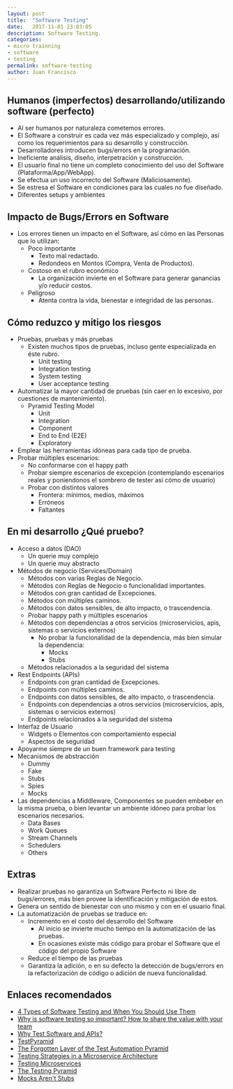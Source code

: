 ```yaml
---
layout: post
title:  "Software Testing"
date:   2017-11-01 23:03:05
description: Software Testing.
categories:
- micro trainning
- software
- testing
permalink: software-testing
author: Juan Francisco
---
```

## Humanos (imperfectos) desarrollando/utilizando software (perfecto)
- Al ser humanos por naturaleza cometemos errores.
- El Software a construir es cada vez más especializado y complejo, así como los requerimientos para su desarrollo y construcción.
- Desarrolladores introducen bugs/errors en la programación.
- Ineficiente análisis, diseño, interpetración y construcción.
- El usuario final no tiene un completo conocimiento del uso del Software (Plataforma/App/WebApp).
- Se efectua un uso incorrecto del Software (Maliciosamente).
- Se estresa el Software en condiciones para las cuales no fue diseñado.
- Diferentes setups y ambientes

## Impacto de Bugs/Errors en Software
- Los errores tienen un impacto en el Software, así cómo en las Personas que lo utilizan:
  - Poco importante
    - Texto mal redactado.
    - Redondeos en Montos (Compra, Venta de Productos).
  - Costoso en el rubro económico
    - La organización invierte en el Software para generar ganancias y/o reducir costos.
  - Peligroso
    - Atenta contra la vida, bienestar e integridad de las personas.

## Cómo reduzco y mitigo los riesgos
- Pruebas, pruebas y más pruebas
  - Existen muchos tipos de pruebas, incluso gente especializada en éste rubro.
    - Unit testing
    - Integration testing
    - System testing
    - User acceptance testing
- Automatizar la mayor cantidad de pruebas (sin caer en lo excesivo, por cuestiones de mantenimiento).
  - Pyramid Testing Model
    - Unit
    - Integration
    - Component
    - End to End (E2E)
    - Exploratory
- Emplear las herramientas idóneas para cada tipo de prueba.
- Probar múltiples escenarios:
  - No conformarse con el happy path
  - Probar siempre escenarios de excepción (contemplando escenarios reales y poniendonos el sombrero de tester así cómo de usuario)
  - Probar con distintos valores 
    - Frontera: mínimos, medios, máximos
    - Erróneos
    - Faltantes

## En mi desarrollo ¿Qué pruebo?
- Acceso a datos (DAO)
  - Un querie muy complejo
  - Un querie muy abstracto
- Métodos de negocio (Services/Domain)
  - Métodos con varias Reglas de Negocio.
  - Métodos con Reglas de Negocio o funcionalidad importantes.
  - Métodos con gran cantidad de Excepciones.
  - Métodos con múltiples caminos.
  - Métodos con datos sensibles, de alto impacto, o trascendencia.
  - Probar happy path y múltiples escenarios
  - Métodos con dependencias a otros servicios (microservicios, apis, sistemas o servicios externos)
    - No probar la funcionalidad de la dependencia, más bien simular la dependencia:
      - Mocks
      - Stubs
  - Métodos relacionados a la seguridad del sistema
- Rest Endpoints (APIs)
  - Endpoints con gran cantidad de Excepciones.
  - Endpoints con múltiples caminos.
  - Endpoints con datos sensibles, de alto impacto, o trascendencia.
  - Endpoints con dependencias a otros servicios (microservicios, apis, sistemas o servicios externos)
  - Endpoints relacionados a la seguridad del sistema
- Interfaz de Usuario
  - Widgets o Elementos con comportamiento especial
  - Aspectos de seguridad
- Apoyarme siempre de un buen framework para testing
- Mecanismos de abstracción
  - Dummy
  - Fake
  - Stubs
  - Spies
  - Mocks
- Las dependencias a Middleware, Componentes se pueden embeber en la misma prueba, o bien levantar un ambiente idóneo para probar los escenarios necesarios.
  - Data Bases
  - Work Queues
  - Stream Channels
  - Schedulers
  - Others

## Extras
- Realizar pruebas no garantiza un Software Perfecto ni libre de bugs/errores, más bien provee la identificación y mitigación de estos.
- Genera un sentido de bienestar con uno mismo y con en el usuario final.
- La automatización de pruebas se traduce en:
  - Incremento en el costo del desarrollo del Software
    - Al inicio se invierte mucho tiempo en la automatización de las pruebas.
    - En ocasiones existe más código para probar el Software que el código del propio Software
  - Reduce el tiempo de las pruebas
  - Garantiza la adición, o en su defecto la detección de bugs/errors en la refactorización de código o adición de nueva funcionalidad.

## Enlaces recomendados
- [4 Types of Software Testing and When You Should Use Them](https://www.process.st/types-of-software-testing/)
- [Why is software testing so important? How to share the value with your team](https://www.atlassian.com/blog/software-teams/why-software-testing-is-important)
- [Why Test Software and APIs?](https://www.soapui.org/testing-dojo/world-of-api-testing/why-test.html)
- [TestPyramid](https://martinfowler.com/bliki/TestPyramid.html)
- [The Forgotten Layer of the Test Automation Pyramid](https://www.mountaingoatsoftware.com/blog/the-forgotten-layer-of-the-test-automation-pyramid)
- [Testing Strategies in a Microservice Architecture](https://martinfowler.com/articles/microservice-testing/)
- [Testing Microservices](http://www.hamvocke.com/blog/testing-microservices/)
- [The Testing Pyramid](http://www.agilenutshell.com/episodes/41-testing-pyramid)
- [Mocks Aren't Stubs](https://martinfowler.com/articles/mocksArentStubs.html)